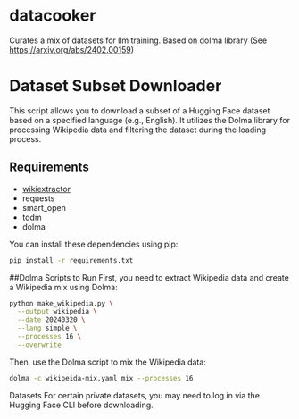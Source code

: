 # datacooker
Curates a mix of datasets for llm training. Based on dolma library (See https://arxiv.org/abs/2402.00159)

# Dataset Subset Downloader

This script allows you to download a subset of a Hugging Face dataset based on a specified language (e.g., English). It utilizes the Dolma library for processing Wikipedia data and filtering the dataset during the loading process.

## Requirements

- [wikiextractor](https://github.com/santhoshtr/wikiextractor.git)
- requests
- smart_open
- tqdm
- dolma

You can install these dependencies using pip:

```bash
pip install -r requirements.txt
```

##Dolma Scripts to Run
First, you need to extract Wikipedia data and create a Wikipedia mix using Dolma:

```bash
python make_wikipedia.py \
  --output wikipedia \
  --date 20240320 \
  --lang simple \
  --processes 16 \
  --overwrite
````

Then, use the Dolma script to mix the Wikipedia data:

```bash
dolma -c wikipeida-mix.yaml mix --processes 16
```

Datasets
For certain private datasets, you may need to log in via the Hugging Face CLI before downloading.



